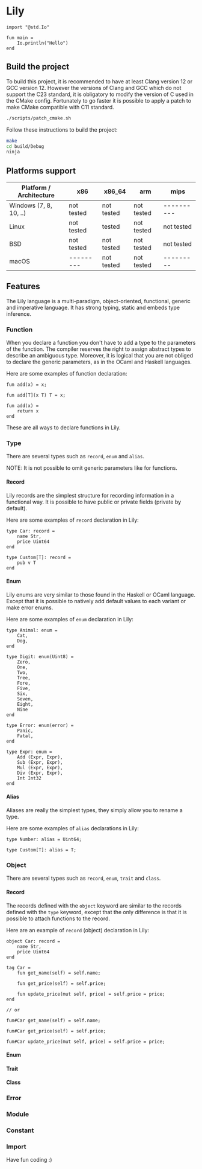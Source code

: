 # Lily

```lily
import "@std.Io"

fun main =
	Io.println("Hello")
end
```

## Build the project

To build this project, it is recommended to have at least Clang version 12 or GCC version 12. However the versions of Clang and GCC which do not support the C23 standard, it is obligatory to modify the version of C used in the CMake config. Fortunately to go faster it is possible to apply a patch to make CMake compatible with C11 standard.

```bash
./scripts/patch_cmake.sh
```

Follow these instructions to build the project:

```bash
make
cd build/Debug
ninja
```

## Platforms support

| Platform / Architecture | x86        | x86_64     | arm        | mips       |
|-------------------------|------------|------------|------------|------------|
| Windows (7, 8, 10, ..)  | not tested | not tested | not tested | ---------- |
| Linux                   | not tested | tested     | not tested | not tested |
| BSD                     | not tested | not tested | not tested | not tested |
| macOS                   | ---------  | not tested | not tested | ---------  |

## Features

The Lily language is a multi-paradigm, object-oriented, functional, generic and imperative language. It has strong typing, static and embeds type inference.

### Function

When you declare a function you don't have to add a type to the parameters of the function. The compiler reserves the right to assign abstract types to describe an ambiguous type. Moreover, it is logical that you are not obliged to declare the generic parameters, as in the OCaml and Haskell languages.

Here are some examples of function declaration:

```lily
fun add(x) = x;
```

```lily
fun add[T](x T) T = x;
```

```lily
fun add(x) =
	return x
end
```

These are all ways to declare functions in Lily.

### Type

There are several types such as `record`, `enum` and `alias`.

NOTE: It is not possible to omit generic parameters like for functions. 

#### Record

Lily records are the simplest structure for recording information in a functional way. It is possible to have public or private fields (private by default). 

Here are some examples of `record` declaration in Lily:

```lily
type Car: record =
	name Str,
	price Uint64
end
```

```lily
type Custom[T]: record =
	pub v T
end
```

#### Enum

Lily enums are very similar to those found in the Haskell or OCaml language. Except that it is possible to natively add default values to each variant or make error enums.

Here are some examples of `enum` declaration in Lily:

```lily
type Animal: enum =
	Cat,
	Dog,
end
```

```lily
type Digit: enum(Uint8) =
	Zero,
	One,
	Two,
	Tree,
	Fore,
	Five,
	Six,
	Seven,
	Eight,
	Nine
end
```

```lily
type Error: enum(error) =
	Panic,
	Fatal,
end
```

```lily
type Expr: enum =
	Add (Expr, Expr),
	Sub (Expr, Expr),
	Mul (Expr, Expr),
	Div (Expr, Expr),
	Int Int32
end
```

#### Alias

Aliases are really the simplest types, they simply allow you to rename a type.

Here are some examples of `alias` declarations in Lily:

```lily
type Number: alias = Uint64;
```

```lily
type Custom[T]: alias = T;
```

### Object

There are several types such as `record`, `enum`, `trait` and `class`.

#### Record

The records defined with the `object` keyword are similar to the records defined with the `type` keyword, except that the only difference is that it is possible to attach functions to the record.

Here are an example of `record` (object) declaration in Lily:

```lily
object Car: record =
	name Str,
	price Uint64
end

tag Car =
	fun get_name(self) = self.name;

	fun get_price(self) = self.price;

	fun update_price(mut self, price) = self.price = price;
end

// or

fun#Car get_name(self) = self.name;

fun#Car get_price(self) = self.price;

fun#Car update_price(mut self, price) = self.price = price;

```

#### Enum 

#### Trait

#### Class

### Error

### Module

### Constant

### Import

Have fun coding :)
